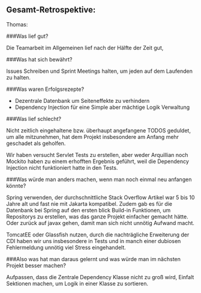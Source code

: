 ## Gesamt-Retrospektive:

Thomas:

###Was lief gut?

Die Teamarbeit im Allgemeinen lief nach der Hälfte der Zeit gut,

###Was hat sich bewährt?

Issues Schreiben und Sprint Meetings halten, um jeden auf dem Laufenden zu halten.

###Was waren Erfolgsrezepte?

- Dezentrale Datenbank um Seiteneffekte zu verhindern
- Dependency Injection für eine Simple aber mächtige Logik Verwaltung

###Was lief schlecht?

Nicht zeitlich eingehaltene bzw. überhaupt angefangene TODOS geduldet, um alle mitzunehmen,
hat dem Projekt insbesondere am Anfang mehr geschadet als geholfen.

Wir haben versucht Servlet Tests zu erstellen, aber weder Arquillian noch Mockito haben zu einem erhofften Ergebnis geführt,
weil die Dependency Injection nicht funktioniert hatte in den Tests.

###Was würde man anders machen, wenn man noch einmal neu anfangen könnte?

Spring verwenden, der durchschnittliche Stack Overflow Artikel war 5 bis 10 Jahre alt und fast nie mit Jakarta kompatibel.
Zudem gab es für die Datenbank bei Spring auf den ersten blick Build-in Funktionen, um Repositorys zu erstellen, was das ganze Projekt einfacher gemacht hätte.
Oder zurück auf javax gehen, damit man sich nicht unnötig Aufwand macht.

TomcatEE oder Glassfish nutzen, durch die nachträgliche Erweiterung der CDI haben wir uns insbesondere in Tests und
in manch einer dubiosen Fehlermeldung unnötig viel Stress eingehandelt.

###Also was hat man daraus gelernt und was würde man im nächsten Projekt besser machen?

Aufpassen, dass die Zentrale Dependency Klasse nicht zu groß wird, Einfalt Sektionen machen, um Logik in einer Klasse zu sortieren.


